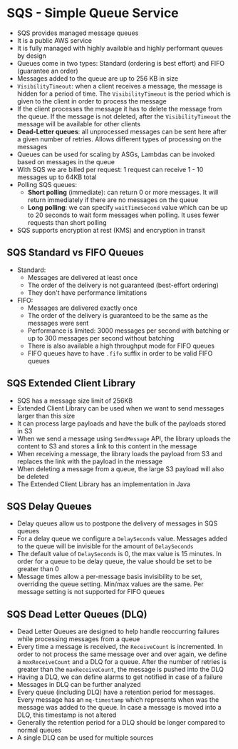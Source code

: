 # SQS - Simple Queue Service

- SQS provides managed message queues
- It is a public AWS service
- It is fully managed with highly available and highly performant queues by design
- Queues come in two types: Standard (ordering is best effort) and FIFO (guarantee an order)
- Messages added to the queue are up to 256 KB in size
- `VisibilityTimeout`: when a client receives a message, the message is hidden for a period of time. The `VisibilityTimeout` is the period which is given to the client in order to process the message
- If the client processes the message it has to delete the message from the queue. If the message is not deleted, after the `VisibilityTimeout` the message will be available for other clients
- **Dead-Letter queues**: all unprocessed messages can be sent here after a given number of retries. Allows different types of processing on the messages
- Queues can be used for scaling by ASGs, Lambdas can be invoked based on messages in the queue
- With SQS we are billed per request: 1 request can receive 1 - 10 messages up to 64KB total
- Polling SQS queues:
    - **Short polling** (immediate): can return 0 or more messages. It will return immediately if there are no messages on the queue
    - **Long polling**: we can specify `waitTimeSecond` value which can be up to 20 seconds to wait form messages when polling. It uses fewer requests than short polling
- SQS supports encryption at rest (KMS) and encryption in transit

## SQS Standard vs FIFO Queues

- Standard: 
    - Messages are delivered at least once
    - The order of the delivery is not guaranteed (best-effort ordering)
    - They don't have performance limitations
- FIFO: 
    - Messages are delivered exactly once
    - The order of the delivery is guaranteed to be the same as the messages were sent
    - Performance is limited: 3000 messages per second with batching or up to 300 messages per second without batching
    - There is also available a high throughput mode for FIFO queues
    - FIFO queues have to have `.fifo` suffix in order to be valid FIFO queues

## SQS Extended Client Library

- SQS has a message size limit of 256KB
- Extended Client Library can be used when we want to send messages larger than this size
- It can process large payloads and have the bulk of the payloads stored in S3
- When we send a message using `SendMessage` API, the library uploads the content to S3 and stores a link to this content in the message
- When receiving a message, the library loads the payload from S3 and replaces the link with the payload in the message
- When deleting a message from a queue, the large S3 payload will also be deleted
- The Extended Client Library has an implementation in Java

## SQS Delay Queues

- Delay queues allow us to postpone the delivery of messages in SQS queues
- For a delay queue we configure a `DelaySeconds` value. Messages added to the queue will be invisible for the amount of `DelaySeconds`
- The default value of `DelaySeconds` is 0, the max value is 15 minutes. In order for a queue to be delay queue, the value should be set to be greater than 0
- Message times allow a per-message basis invisibility to be set, overriding the queue setting. Min/max values are the same. Per message setting is not supported for FIFO queues

## SQS Dead Letter Queues (DLQ)

- Dead Letter Queues are designed to help handle reoccurring failures while processing messages from a queue
- Every time a message is received, the `ReceiveCount` is incremented. In order to not process the same message over and over again, we define a `maxReceiveCount` and a DLQ for a queue. After the number of retries is greater than the `maxReceiveCount`, the message is pushed into the DLQ
- Having a DLQ, we can define alarms to get notified in case of a failure
- Messages in DLQ can be further analyzed
- Every queue (including DLQ) have a retention period for messages. Every message has an `mq-timestamp` which represents when was the message was added to the queue. In case a message is moved into a DLQ, this timestamp is not altered
- Generally the retention period for a DLQ should be longer compared to normal queues
- A single DLQ can be used for multiple sources